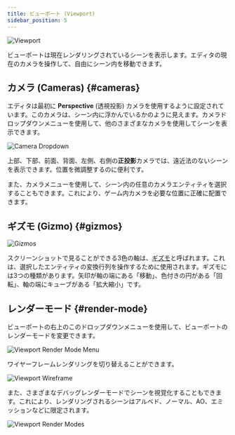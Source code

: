 ```yaml
---
title: ビューポート (Viewport)
sidebar_position: 5
---
```


![Viewport](/img/user-manual/editor/viewport/viewport.jpg)

ビューポートは現在レンダリングされているシーンを表示します。エディタの現在のカメラを操作して、自由にシーン内を移動できます。

## カメラ (Cameras) {#cameras}

エディタは最初に **Perspective** (透視投影) カメラを使用するように設定されています。このカメラは、シーン内に浮かんでいるかのように見えます。カメラドロップダウンメニューを使用して、他のさまざまなカメラを使用してシーンを表示できます。

![Camera Dropdown](/img/user-manual/editor/viewport/camera-dropdown.jpg)

上部、下部、前面、背面、左側、右側の**正投影**カメラでは、遠近法のないシーンを表示できます。位置を微調整するのに便利です。

また、カメラメニューを使用して、シーン内の任意のカメラエンティティを選択することもできます。これにより、ゲーム内カメラを必要な位置に正確に配置できます。

## ギズモ (Gizmo) {#gizmos}

![Gizmos](/img/user-manual/editor/viewport/gizmos.jpg)

スクリーンショットで見ることができる3色の軸は、[ギズモ][4]と呼ばれます。これは、選択したエンティティの変換行列を操作するために使用されます。ギズモには3つの種類があります。矢印が軸の端にある「移動」、色付きの円がある「回転」、軸の端にキューブがある「拡大縮小」です。

## レンダーモード {#render-mode}

ビューポートの右上のこのドロップダウンメニューを使用して、ビューポートのレンダーモードを変更できます。

![Viewport Render Mode Menu](/img/user-manual/editor/viewport/render-mode-menu.png)

ワイヤーフレームレンダリングを切り替えることができます。

![Viewport Wireframe](/img/user-manual/editor/viewport/wireframe.png)

また、さまざまなデバッグレンダーモードでシーンを視覚化することもできます。これにより、レンダリングされるシーンはアルベド、ノーマル、AO、エミッションなどに限定されます。

![Viewport Render Modes](/img/user-manual/editor/viewport/render-modes.png)

[4]: /user-manual/glossary#gizmo
